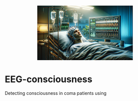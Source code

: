 
<p align="center">
  <img src="https://github.com/sumit-ai-ml/EEG-consciousness/blob/main/image_coma.png" alt="Alt text" title="Optional title" width="300" />
</p>

# EEG-consciousness
Detecting consciousness in coma patients using 

